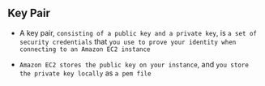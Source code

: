 ## Key Pair

- A key pair, `consisting of a public key and a private key`, is `a set of security credentials` that `you use to prove your identity when connecting to an Amazon EC2 instance`

- `Amazon EC2 stores the public key on your instance`, and `you store the private key locally` as `a pem file`
